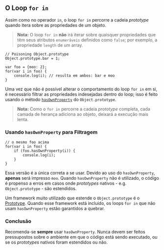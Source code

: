 ## O Loop `for in`

Assim como no operador `in`, o loop `for in` percorre a cadeia *prototype* 
quando itera sobre as propriedades de um objeto.

> **Nota:** O loop `for in` **não** irá iterar sobre quaisquer propriedades 
> que têm seus atributos `enumeráveis` definidos como `false`; por exemplo, a 
> propriedade `length` de um array.
    
    // Poisoning Object.prototype
    Object.prototype.bar = 1;

    var foo = {moo: 2};
    for(var i in foo) {
        console.log(i); // resulta em ambos: bar e moo
    }

Uma vez que não é possível alterar o comportamento do loop `for in` em si, 
é necessário filtrar as propriedades indesejadas dentro do loop; isso é feito 
usando o método [`hasOwnProperty`](#object.hasownproperty) do 
`Object.prototype`.

> **Nota:** Como o `for in` percorre a cadeia *prototype* completa, cada 
> camada de herança adiciona ao objeto, deixará a execução mais lenta.

### Usando `hasOwnProperty` para Filtragem

    // o mesmo foo acima
    for(var i in foo) {
        if (foo.hasOwnProperty(i)) {
            console.log(i);
        }
    }

Essa versão é a única correta a se usar. Devido ao uso do `hasOwnProperty`, 
**apenas** será impresso `moo`. Quando `hasOwnProperty` não é utilizado, o 
código é propenso a erros em casos onde *prototypes* nativos - e.g. 
`Object.prototype` - são estendidos.

Um framework muito utilizado que estende o `Object.prototype` é o 
[Prototype][1]. Quando esse framework está incluído, os loops `for in` que 
não usam `hasOwnProperty` estão garantidos a quebrar.

### Conclusão

Recomenda-se **sempre** usar `hasOwnProperty`. Nunca devem ser feitos 
pressupostos sobre o ambiente em que o código está sendo executado, ou se 
os *prototypes* nativos foram estendidos ou não.

[1]: http://www.prototypejs.org/

